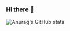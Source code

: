 ### Hi there 👋

![Anurag's GitHub stats](https://github-readme-stats.vercel.app/api?username=hyeonjeongs&show_icons=true&theme=radical)
